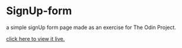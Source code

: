 # SignUp-form
a simple signUp form page made as an exercise   for The Odin Project.

[click here to view it live.](https://jouryabdullah.github.io/SignUp-form/)
